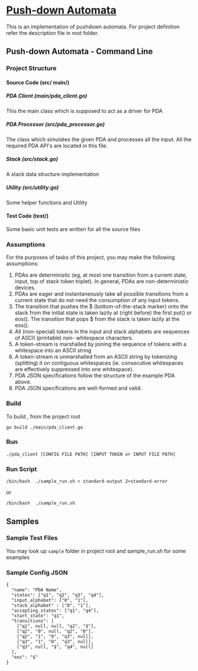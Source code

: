 # [Push-down Automata](./README.md)

This is an implementation of pushdown automata. For project definition refer the description file in root folder.

## Push-down Automata - Command Line

### Project Structure
#### Source Code (src/ main/)
##### PDA Client (main/pda_client.go)

This the main class which is supposed  to act as a driver for PDA 

##### PDA Processor (src/pda_processor.go)

The class which simulates the given PDA and processes all the input. All the required PDA API's are located in this file.

##### Stack (src/stack.go)

A stack data structure implementation

##### Utility (src/utility.go)

Some helper functions and Utility

#### Test Code (test/)

Some basic unit tests are written for all the source files

### Assumptions

For the purposes of tasks of this project, you may make the following assumptions:
1. PDAs are deterministic (eg, at most one transition from a current state, input, top of stack token
triplet). In general, PDAs are non-deterministic devices.
2. PDAs are eager and instantaneously take all possible transitions from a current state that do not
need the consumption of any input tokens.
3. The transition that pushes the $ (bottom-of-the-stack marker) onto the stack from the initial state is
taken lazily at (right before) the first put() or eos(). The transition that pops $ from the stack is
taken lazily at the eos().
4. All (non-special) tokens in the input and stack alphabets are sequences of ASCII (printable) non-
whitespace characters.
5. A token-stream is marshalled by joining the sequence of tokens with a whitespace into an ASCII
string
6. A token-stream is unmarshalled from an ASCII string by tokenizing (splitting) it on contiguous
whitespaces (ie. consecutive whitespaces are effectively suppressed into one whitespace).
7. PDA JSON specifications follow the structure of the example PDA above.
8. PDA JSON specifications are well-formed and valid.

### Build 

To build , from the project root

`go build ./main/pda_client.go`

### Run

`./pda_client [CONFIG FILE PATH] [INPUT TOKEN or INPUT FILE PATH]`

### Run Script

`/bin/bash  ./sample_run.sh > standard-output 2>standard-error`

or 

`/bin/bash  ./sample_run.sh`

## Samples

### Sample Test Files

You may look up `sample` folder in project root and sample_run.sh for some examples

### Sample Config JSON

```
{
  "name": "PDA Name",
  "states": ["q1", "q2", "q3", "q4"],
  "input_alphabet": ["0", "1"],
  "stack_alphabet" : ["0", "1"],
  "accepting_states": ["q1", "q4"],
  "start_state": "q1",
  "transitions": [
    ["q1", null, null, "q2", "$"],
    ["q2", "0", null, "q2", "0"],
    ["q2", "1", "0", "q3", null],
    ["q3", "1", "0", "q3", null],
    ["q3", null, "$", "q4", null]
  ],
  "eos": "$"
}
```